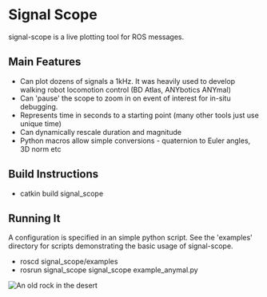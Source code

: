 # Signal Scope

signal-scope is a live plotting tool for ROS messages. 

## Main Features

* Can plot dozens of signals a 1kHz. It was heavily used to develop walking robot locomotion control (BD Atlas, ANYbotics ANYmal)
* Can 'pause' the scope to zoom in on event of interest for in-situ debugging.
* Represents time in seconds to a starting point (many other tools just use unique time)
* Can dynamically rescale duration and magnitude
* Python macros allow simple conversions - quaternion to Euler angles, 3D norm etc

## Build Instructions

* catkin build signal_scope


## Running It

A configuration is specified in an simple python script. See the 'examples' directory for scripts demonstrating the basic usage of signal-scope.

* roscd signal_scope/examples
* rosrun signal_scope signal_scope example_anymal.py


![An old rock in the desert](signal-scope.jpg)

